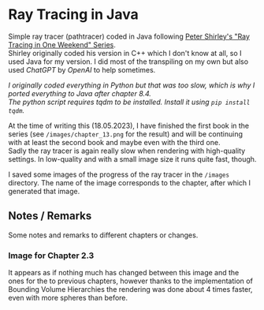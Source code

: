 # Ray Tracing in Java

Simple ray tracer (pathtracer) coded in Java following [Peter Shirley's "Ray Tracing in One Weekend" Series](https://raytracing.github.io/).  
Shirley originally coded his version in C++ which I don't know at all, so I used Java for my version. I did most of the transpiling on my own but also used _ChatGPT_ by _OpenAI_ to help sometimes.

_I originally coded everything in Python but that was too slow, which is why I ported everything to Java after chapter 8.4.  
The python script requires tqdm to be installed. Install it using `pip install tqdm`._

At the time of writing this (18.05.2023), I have finished the first book in the series (see `/images/chapter_13.png` for the result) and will be continuing with at least the second book and maybe even with the third one.  
Sadly the ray tracer is again really slow when rendering with high-quality settings. In low-quality and with a small image size it runs quite fast, though.

I saved some images of the progress of the ray tracer in the `/images` directory. The name of the image corresponds to the chapter, after which I generated that image.

## Notes / Remarks
Some notes and remarks to different chapters or changes.

### Image for Chapter 2.3
It appears as if nothing much has changed between this image and the ones for the to previous chapters, however thanks to the implementation of Bounding Volume Hierarchies the rendering was done about 4 times faster, even with more spheres than before.